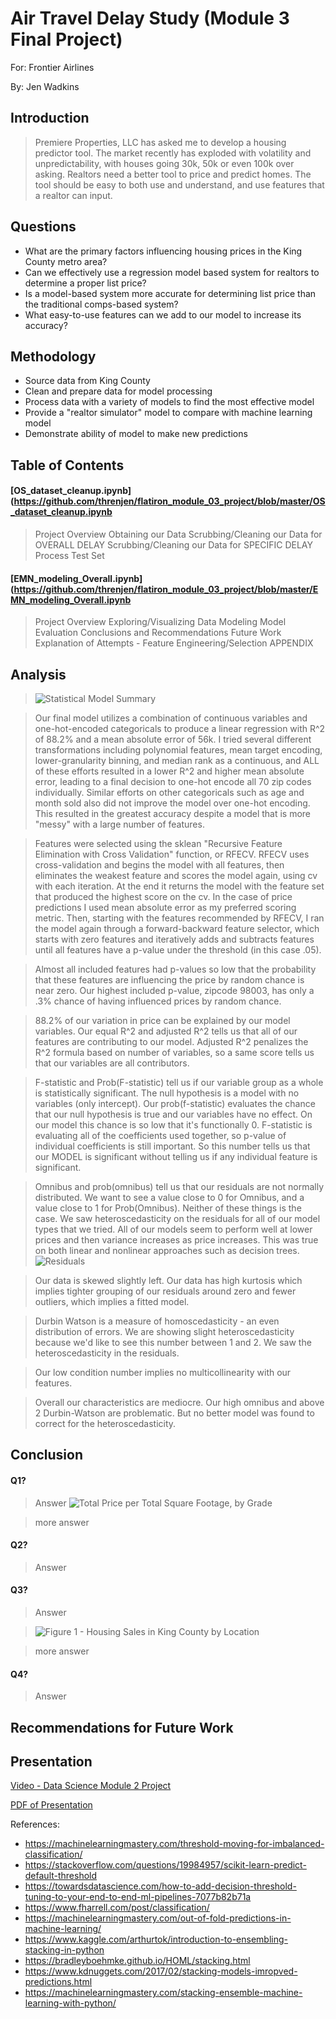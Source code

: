 # Air Travel Delay Study (Module 3 Final Project)

For: Frontier Airlines

By: Jen Wadkins


## Introduction

>Premiere Properties, LLC has asked me to develop a housing predictor tool. The market recently has exploded with volatility and unpredictability, with houses going 30k, 50k or even 100k over asking. Realtors need a better tool to price and predict homes. The tool should be easy to both use and understand, and use features that a realtor can input.

## Questions

* What are the primary factors influencing housing prices in the King County metro area?
* Can we effectively use a regression model based system for realtors to determine a proper list price?
* Is a model-based system more accurate for determining list price than the traditional comps-based system?
* What easy-to-use features can we add to our model to increase its accuracy?

## Methodology
* Source data from King County
* Clean and prepare data for model processing
* Process data with a variety of models to find the most effective model
* Provide a "realtor simulator" model to compare with machine learning model
* Demonstrate ability of model to make new predictions

## Table of Contents


#### [OS_dataset_cleanup.ipynb](https://github.com/threnjen/flatiron_module_03_project/blob/master/OS_dataset_cleanup.ipynb

> Project Overview
> Obtaining our Data
> Scrubbing/Cleaning our Data for OVERALL DELAY
> Scrubbing/Cleaning our Data for SPECIFIC DELAY
> Process Test Set


#### [EMN_modeling_Overall.ipynb](https://github.com/threnjen/flatiron_module_03_project/blob/master/EMN_modeling_Overall.ipynb

> Project Overview
> Exploring/Visualizing Data
> Modeling
> Model Evaluation
> Conclusions and Recommendations
> Future Work
> Explanation of Attempts - Feature Engineering/Selection
> APPENDIX


## Analysis

> ![Statistical Model Summary](https://github.com/threnjen/dsc-mod-2-project-v2-1-online-ds-sp-000/blob/master/images/output.png)

> Our final model utilizes a combination of continuous variables and one-hot-encoded categoricals to produce a linear regression with R^2 of 88.2% and a mean absolute error of 56k. I tried several different transformations including polynomial features, mean target encoding, lower-granularity binning, and median rank as a continuous, and ALL of these efforts resulted in a lower R^2 and higher mean absolute error, leading to a final decision to one-hot encode all 70 zip codes individually. Similar efforts on other categoricals such as age and month sold also did not improve the model over one-hot encoding. This resulted in the greatest accuracy despite a model that is more "messy" with a large number of features.

> Features were selected using the sklean "Recursive Feature Elimination with Cross Validation" function, or RFECV. RFECV uses cross-validation and begins the model with all features, then eliminates the weakest feature and scores the model again, using cv with each iteration. At the end it returns the model with the feature set that produced the highest score on the cv. In the case of price predictions I used mean absolute error as my preferred scoring metric. Then, starting with the features recommended by RFECV, I ran the model again through a forward-backward feature selector, which starts with zero features and iteratively adds and subtracts features until all features have a p-value under the threshold (in this case .05). 

> Almost all included features had p-values so low that the probability that these features are influencing the price by random chance is near zero. Our highest included p-value, zipcode 98003, has only a .3% chance of having influenced prices by random chance.

> 88.2% of our variation in price can be explained by our model variables. Our equal R^2 and adjusted R^2 tells us that all of our features are contributing to our model. Adjusted R^2 penalizes the R^2 formula based on number of variables, so a same score tells us that our variables are all contributors.

> F-statistic and Prob(F-statistic) tell us if our variable group as a whole is statistically significant. The null hypothesis is a model with no variables (only intercept). Our prob(f-statistic) evaluates the chance that our null hypothesis is true and our variables have no effect. On our model this chance is so low that it's functionally 0. F-statistic is evaluating all of the coefficients used together, so p-value of individual coefficients is still important. So this number tells us that our MODEL is significant without telling us if any individual feature is significant.

> Omnibus and prob(omnibus) tell us that our residuals are not normally distributed. We want to see a value close to 0 for Omnibus, and a value close to 1 for Prob(Omnibus). Neither of these things is the case. We saw heteroscedasticity on the residuals for all of our model types that we tried. All of our models seem to perform well at lower prices and then variance increases as price increases. This was true on both linear and nonlinear approaches such as decision trees.
>![Residuals](https://github.com/threnjen/dsc-mod-2-project-v2-1-online-ds-sp-000/blob/master/images/residuals.png)

> Our data is skewed slightly left. Our data has high kurtosis which implies tighter grouping of our residuals around zero and fewer outliers, which implies a fitted model.

> Durbin Watson is a measure of homoscedasticity - an even distribution of errors. We are showing slight heteroscedasticity because we'd like to see this number between 1 and 2. We saw the heteroscedasticity in the residuals.

> Our low condition number implies no multicollinearity with our features.

> Overall our characteristics are mediocre. Our high omnibus and above 2 Durbin-Watson are problematic. But no better model was found to correct for the heteroscedasticity.

## Conclusion

#### Q1?
> Answer 
>![Total Price per Total Square Footage, by Grade](https://github.com/threnjen/dsc-mod-2-project-v2-1-online-ds-sp-000/blob/master/images/pr_grade.png)

>more answer

#### Q2?
> Answer

#### Q3?
>Answer

>![Figure 1 - Housing Sales in King County by Location](https://github.com/threnjen/dsc-mod-2-project-v2-1-online-ds-sp-000/blob/master/images/comps_plat.png)

>more answer

#### Q4?

>Answer


## Recommendations for Future Work

> 


## Presentation
[Video - Data Science Module 2 Project](https://youtu.be/vsyFdHGtmqM)

[PDF of Presentation](https://github.com/threnjen/dsc-mod-2-project-v2-1-online-ds-sp-000/blob/master/mod_2_project.pdf)





References:
* https://machinelearningmastery.com/threshold-moving-for-imbalanced-classification/
* https://stackoverflow.com/questions/19984957/scikit-learn-predict-default-threshold
* https://towardsdatascience.com/how-to-add-decision-threshold-tuning-to-your-end-to-end-ml-pipelines-7077b82b71a
* https://www.fharrell.com/post/classification/
* https://machinelearningmastery.com/out-of-fold-predictions-in-machine-learning/
* https://www.kaggle.com/arthurtok/introduction-to-ensembling-stacking-in-python
* https://bradleyboehmke.github.io/HOML/stacking.html
* https://www.kdnuggets.com/2017/02/stacking-models-imropved-predictions.html
* https://machinelearningmastery.com/stacking-ensemble-machine-learning-with-python/
